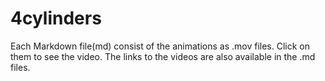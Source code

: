 # 4cylinders

Each Markdown file(md) consist of the animations as .mov files. Click on them to see the video. 
The links to the videos are also available in the .md files.

